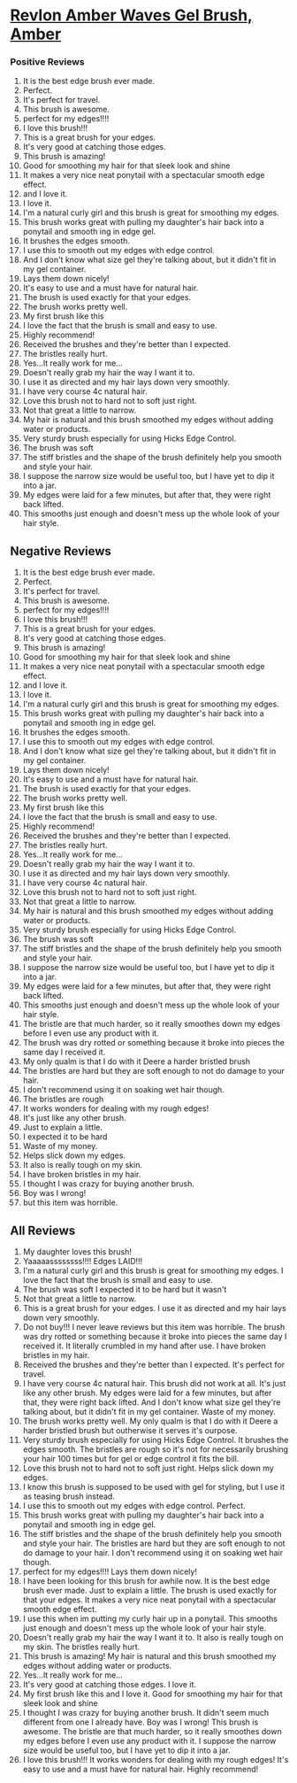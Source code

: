 # [Revlon Amber Waves Gel Brush, Amber](https://products.checkmycream.com/products/Revlon-Amber-Waves-Gel-Brush-Amber.html)

### Positive Reviews

<ol>
      <li>It is the best edge brush ever made.</li>
      <li>Perfect.</li>
      <li>It&#x27;s perfect for travel.</li>
      <li>This brush is awesome.  </li>
      <li>perfect for my edges!!!!  </li>
      <li>I love this brush!!!</li>
      <li>This is a great brush for your edges.</li>
      <li>It&#x27;s very good at catching those edges.</li>
      <li>This brush is amazing!</li>
      <li>Good for smoothing my hair for that sleek look and shine</li>
      <li>It makes a very nice neat ponytail with a spectacular smooth edge effect.</li>
      <li>and I love it.</li>
      <li>I love it.</li>
      <li>I&#x27;m a natural curly girl and this brush is great for smoothing my edges.  </li>
      <li>This brush works great with pulling my daughter&#x27;s hair back into a ponytail and smooth ing in edge gel.</li>
      <li>It brushes the edges smooth.</li>
      <li>I use this to smooth out my edges with edge control.  </li>
      <li>And I don&#x27;t know what size gel they&#x27;re talking about, but it didn&#x27;t fit in my gel container.</li>
      <li>Lays them down nicely!</li>
      <li>It&#x27;s easy to use and a must have for natural hair.</li>
      <li>The brush is used exactly for that your edges.</li>
      <li>The brush works pretty well.</li>
      <li>My first brush like this</li>
      <li>I love the fact that the brush is small and easy to use.</li>
      <li>Highly recommend!</li>
      <li>Received the brushes and they&#x27;re better than I expected.</li>
      <li>The bristles really hurt.</li>
      <li>Yes...lt really work for me...</li>
      <li>Doesn&#x27;t really grab my hair the way I want it to.</li>
      <li>I use it as directed and my hair lays down very smoothly.</li>
      <li>I have very course 4c natural hair.</li>
      <li>Love this brush not to hard not to soft just right.</li>
      <li>Not that great a little to narrow.</li>
      <li>My hair is natural and this brush smoothed my edges without adding water or products.</li>
      <li>Very sturdy brush especially for using Hicks Edge Control.</li>
      <li>The brush was soft  </li>
      <li>The stiff bristles and the shape of the brush definitely help you smooth and style your hair.</li>
      <li>I suppose the narrow size would be useful too, but I have yet to dip it into a jar.</li>
      <li>My edges were laid for a few minutes, but after that, they were right back lifted.</li>
      <li>This smooths just enough and doesn&#x27;t mess up the whole look of your hair style.</li>
</ol>


<h2>Negative Reviews</h2>
<ol>
<li> It is the best edge brush ever made.</li>
<li> Perfect.</li>
<li> It&#x27;s perfect for travel.</li>
<li> This brush is awesome.  </li>
<li> perfect for my edges!!!!  </li>
<li> I love this brush!!!</li>
<li> This is a great brush for your edges.</li>
<li> It&#x27;s very good at catching those edges.</li>
<li> This brush is amazing!</li>
<li> Good for smoothing my hair for that sleek look and shine</li>
<li> It makes a very nice neat ponytail with a spectacular smooth edge effect.</li>
<li> and I love it.</li>
<li> I love it.</li>
<li> I&#x27;m a natural curly girl and this brush is great for smoothing my edges.  </li>
<li> This brush works great with pulling my daughter&#x27;s hair back into a ponytail and smooth ing in edge gel.</li>
<li> It brushes the edges smooth.</li>
<li> I use this to smooth out my edges with edge control.  </li>
<li> And I don&#x27;t know what size gel they&#x27;re talking about, but it didn&#x27;t fit in my gel container.</li>
<li> Lays them down nicely!</li>
<li> It&#x27;s easy to use and a must have for natural hair.</li>
<li> The brush is used exactly for that your edges.</li>
<li> The brush works pretty well.</li>
<li> My first brush like this</li>
<li> I love the fact that the brush is small and easy to use.</li>
<li> Highly recommend!</li>
<li> Received the brushes and they&#x27;re better than I expected.</li>
<li> The bristles really hurt.</li>
<li> Yes...lt really work for me...</li>
<li> Doesn&#x27;t really grab my hair the way I want it to.</li>
<li> I use it as directed and my hair lays down very smoothly.</li>
<li> I have very course 4c natural hair.</li>
<li> Love this brush not to hard not to soft just right.</li>
<li> Not that great a little to narrow.</li>
<li> My hair is natural and this brush smoothed my edges without adding water or products.</li>
<li> Very sturdy brush especially for using Hicks Edge Control.</li>
<li> The brush was soft  </li>
<li> The stiff bristles and the shape of the brush definitely help you smooth and style your hair.</li>
<li> I suppose the narrow size would be useful too, but I have yet to dip it into a jar.</li>
<li> My edges were laid for a few minutes, but after that, they were right back lifted.</li>
<li> This smooths just enough and doesn&#x27;t mess up the whole look of your hair style.</li>
<li> The bristle are that much harder, so it really smoothes down my edges before I even use any product with it.  </li>
<li> The brush was dry rotted or something because it broke into pieces the same day I received it.</li>
<li> My only qualm is that I do with it Deere a harder bristled brush</li>
<li> The bristles are hard but they are soft enough to not do damage to your hair.</li>
<li> I don&#x27;t recommend using it on soaking wet hair though.</li>
<li> The bristles are rough</li>
<li> It works wonders for dealing with my rough edges!</li>
<li> It&#x27;s just like any other brush.</li>
<li> Just to explain a little.  </li>
<li> I expected it to be hard</li>
<li> Waste of my money.</li>
<li> Helps slick down my edges.</li>
<li> It also is really tough on my skin.</li>
<li> I have broken bristles in my hair.</li>
<li> I thought I was crazy for buying another brush.</li>
<li> Boy was I wrong!  </li>
<li> but this item was horrible.</li>
</ol>

<h2>All Reviews</h2>

<ol>
    <li> My daughter loves this brush!</li>
    <li> Yaaaaassssssss!!!! Edges LAID!!!</li>
    <li> I&#x27;m a natural curly girl and this brush is great for smoothing my edges.  I love the fact that the brush is small and easy to use.</li>
    <li> The brush was soft  I expected it to be hard but it wasn&#x27;t</li>
    <li> Not that great a little to narrow.</li>
    <li> This is a great brush for your edges. I use it as directed and my hair lays down very smoothly.</li>
    <li> Do not buy!!! I never leave reviews but this item was horrible. The brush was dry rotted or something because it broke into pieces the same day I received it. It literally crumbled in my hand after use. I have broken bristles in my hair.</li>
    <li> Received the brushes and they&#x27;re better than I expected. It&#x27;s perfect for travel.</li>
    <li> I have very course 4c natural hair. This brush did not work at all. It&#x27;s just like any other brush. My edges were laid for a few minutes, but after that, they were right back lifted. And I don&#x27;t know what size gel they&#x27;re talking about, but it didn&#x27;t fit in my gel container. Waste of my money.</li>
    <li> The brush works pretty well. My only qualm is that I do with it Deere a harder bristled brush but outherwise it serves it&#x27;s ourpose.</li>
    <li> Very sturdy brush especially for using Hicks Edge Control. It brushes the edges smooth. The bristles are rough so it&#x27;s not for necessarily brushing your hair 100 times but for gel or edge control it fits the bill.</li>
    <li> Love this brush not to hard not to soft just right. Helps slick down my edges.</li>
    <li> I know this brush is supposed to be used with gel for styling, but I use it as teasing brush instead.</li>
    <li> I use this to smooth out my edges with edge control.  Perfect.</li>
    <li> This brush works great with pulling my daughter&#x27;s hair back into a ponytail and smooth ing in edge gel.</li>
    <li> The stiff bristles and the shape of the brush definitely help you smooth and style your hair. The bristles are hard but they are soft enough to not do damage to your hair. I don&#x27;t recommend using it on soaking wet hair though.</li>
    <li> perfect for my edges!!!!  Lays them down nicely!</li>
    <li> I have been looking for this brush for awhile now. It is the best edge brush ever made. Just to explain a little.  The brush is used exactly for that your edges. It makes a very nice neat ponytail with a spectacular smooth edge effect.</li>
    <li> I use this when im putting my curly hair up in a ponytail. This smooths just enough and doesn&#x27;t mess up the whole look of your hair style.</li>
    <li> Doesn&#x27;t really grab my hair the way I want it to. It also is really tough on my skin. The bristles really hurt.</li>
    <li> This brush is amazing! My hair is natural and this brush smoothed my edges without adding water or products.</li>
    <li> Yes...lt really work for me...</li>
    <li> It&#x27;s very good at catching those edges. I love it.</li>
    <li> My first brush like this and I love it. Good for smoothing my hair for that sleek look and shine</li>
    <li> I thought I was crazy for buying another brush. It didn&#x27;t seem much different from one I already have.  Boy was I wrong!  This brush is awesome.  The bristle are that much harder, so it really smoothes down my edges before I even use any product with it.  I suppose the narrow size would be useful too, but I have yet to dip it into a jar.</li>
    <li> I love this brush!!! It works wonders for dealing with my rough edges! It&#x27;s easy to use and a must have for natural hair. Highly recommend!</li>
</ol>




